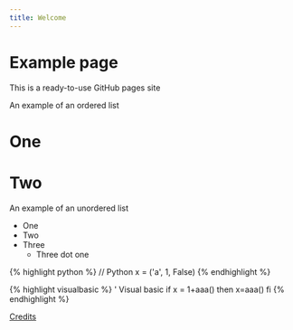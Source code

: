 ```yaml
---
title: Welcome
---
```

# Example page
This is a ready-to-use GitHub pages site

An example of an ordered list
# One
# Two

An example of an unordered list
- One
- Two
- Three
  - Three dot one
  
  
{% highlight python %}
// Python
x = ('a', 1, False)
{% endhighlight %}

{% highlight visualbasic %}
' Visual basic
if x = 1+aaa() then
	x=aaa()
fi
{% endhighlight %}

[Credits](credits.md)
